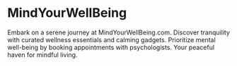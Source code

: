 # MindYourWellBeing
Embark on a serene journey at MindYourWellBeing.com. Discover tranquility with curated wellness essentials and calming gadgets. Prioritize mental well-being by booking appointments with psychologists. Your peaceful haven for mindful living.

